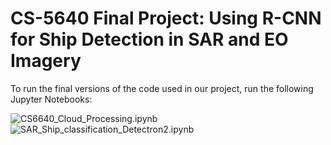 # CS-5640 Final Project: Using R-CNN for Ship Detection in SAR and EO Imagery

To run the final versions of the code used in our project, run the following Jupyter Notebooks:

![CS6640_Cloud_Processing.ipynb](./CS6640_Cloud_Processing.ipynb)
![SAR_Ship_classification_Detectron2.ipynb](./SAR_Ship_classification_Detectron2.ipynb)

